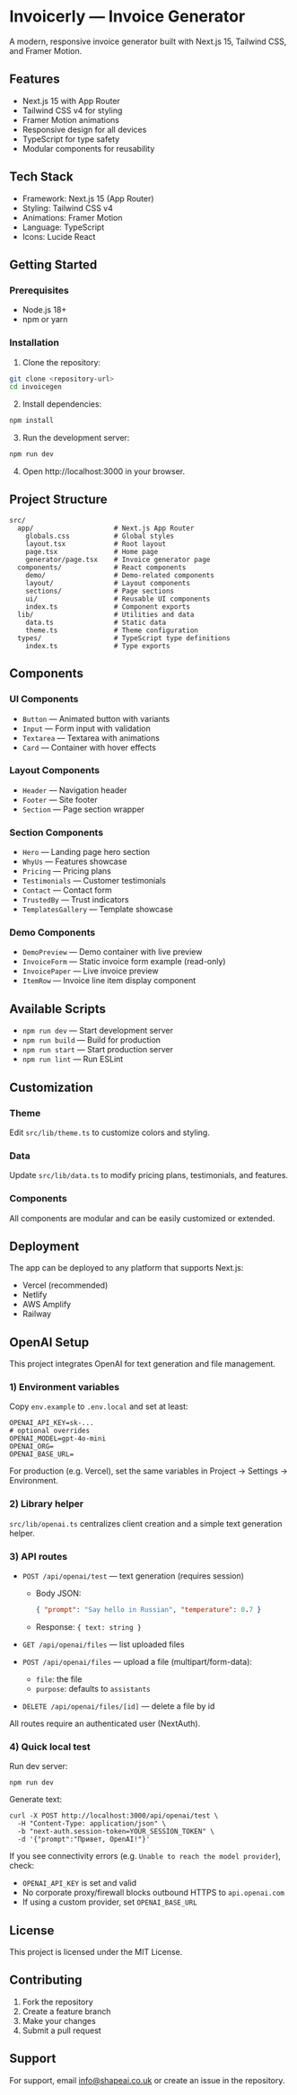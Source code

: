 # Invoicerly — Invoice Generator

A modern, responsive invoice generator built with Next.js 15, Tailwind CSS, and Framer Motion.

## Features

- Next.js 15 with App Router
- Tailwind CSS v4 for styling
- Framer Motion animations
- Responsive design for all devices
- TypeScript for type safety
- Modular components for reusability

## Tech Stack

- Framework: Next.js 15 (App Router)
- Styling: Tailwind CSS v4
- Animations: Framer Motion
- Language: TypeScript
- Icons: Lucide React

## Getting Started

### Prerequisites

- Node.js 18+
- npm or yarn

### Installation

1. Clone the repository:
```bash
git clone <repository-url>
cd invoicegen
```

2. Install dependencies:
```bash
npm install
```

3. Run the development server:
```bash
npm run dev
```

4. Open http://localhost:3000 in your browser.

## Project Structure

```
src/
  app/                    # Next.js App Router
    globals.css           # Global styles
    layout.tsx            # Root layout
    page.tsx              # Home page
    generator/page.tsx    # Invoice generator page
  components/             # React components
    demo/                 # Demo-related components
    layout/               # Layout components
    sections/             # Page sections
    ui/                   # Reusable UI components
    index.ts              # Component exports
  lib/                    # Utilities and data
    data.ts               # Static data
    theme.ts              # Theme configuration
  types/                  # TypeScript type definitions
    index.ts              # Type exports
```

## Components

### UI Components
- `Button` — Animated button with variants
- `Input` — Form input with validation
- `Textarea` — Textarea with animations
- `Card` — Container with hover effects

### Layout Components
- `Header` — Navigation header
- `Footer` — Site footer
- `Section` — Page section wrapper

### Section Components
- `Hero` — Landing page hero section
- `WhyUs` — Features showcase
- `Pricing` — Pricing plans
- `Testimonials` — Customer testimonials
- `Contact` — Contact form
- `TrustedBy` — Trust indicators
- `TemplatesGallery` — Template showcase

### Demo Components
- `DemoPreview` — Demo container with live preview
- `InvoiceForm` — Static invoice form example (read-only)
- `InvoicePaper` — Live invoice preview
- `ItemRow` — Invoice line item display component

## Available Scripts

- `npm run dev` — Start development server
- `npm run build` — Build for production
- `npm run start` — Start production server
- `npm run lint` — Run ESLint

## Customization

### Theme
Edit `src/lib/theme.ts` to customize colors and styling.

### Data
Update `src/lib/data.ts` to modify pricing plans, testimonials, and features.

### Components
All components are modular and can be easily customized or extended.

## Deployment

The app can be deployed to any platform that supports Next.js:

- Vercel (recommended)
- Netlify
- AWS Amplify
- Railway

## OpenAI Setup

This project integrates OpenAI for text generation and file management.

### 1) Environment variables

Copy `env.example` to `.env.local` and set at least:

```
OPENAI_API_KEY=sk-...
# optional overrides
OPENAI_MODEL=gpt-4o-mini
OPENAI_ORG=
OPENAI_BASE_URL=
```

For production (e.g. Vercel), set the same variables in Project → Settings → Environment.

### 2) Library helper

`src/lib/openai.ts` centralizes client creation and a simple text generation helper.

### 3) API routes

- `POST /api/openai/test` — text generation (requires session)
  - Body JSON:
    ```json
    { "prompt": "Say hello in Russian", "temperature": 0.7 }
    ```
  - Response: `{ text: string }`

- `GET /api/openai/files` — list uploaded files
- `POST /api/openai/files` — upload a file (multipart/form-data):
  - `file`: the file
  - `purpose`: defaults to `assistants`
- `DELETE /api/openai/files/[id]` — delete a file by id

All routes require an authenticated user (NextAuth).

### 4) Quick local test

Run dev server:

```
npm run dev
```

Generate text:

```
curl -X POST http://localhost:3000/api/openai/test \
  -H "Content-Type: application/json" \
  -b "next-auth.session-token=YOUR_SESSION_TOKEN" \
  -d '{"prompt":"Привет, OpenAI!"}'
```

If you see connectivity errors (e.g. `Unable to reach the model provider`), check:
- `OPENAI_API_KEY` is set and valid
- No corporate proxy/firewall blocks outbound HTTPS to `api.openai.com`
- If using a custom provider, set `OPENAI_BASE_URL`

## License

This project is licensed under the MIT License.

## Contributing

1. Fork the repository
2. Create a feature branch
3. Make your changes
4. Submit a pull request

## Support

For support, email info@shapeai.co.uk or create an issue in the repository.

